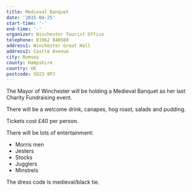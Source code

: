 ```yaml
---
title: Medieval Banquet
date: '2015-04-25'
start-time: '-'
end-time: '-'
organizer: Winchester Tourist Office
telephone: 01962 840500
address1: Winchester Great Hall
address2: Castle Avenue
city: Romsey
county: Hampshire
country: UK
postcode: SO23 8PJ
---
```

The Mayor of Winchester will be holding a Medieval Banquet as her last Charity Fundraising event.

There will be a welcome drink, canapes, hog roast, salads and pudding.

Tickets cost £40 per person.

There will be lots of entertainment:

- Morris men
- Jesters
- Stocks
- Jugglers
- Minstrels

The dress code is medieval/black tie.
